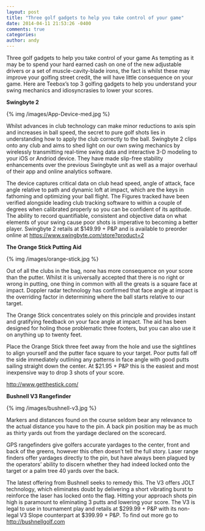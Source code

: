 ```yaml
---
layout: post
title: "Three golf gadgets to help you take control of your game"
date: 2014-04-11 21:53:26 -0400
comments: true
categories: 
author: andy
---
```


Three golf gadgets to help you take control of your game As tempting as it may be to spend your hard earned cash on one of the new adjustable drivers or a set of muscle-cavity-blade irons, the fact is whilst these may improve your golfing street credit, the will have little consequence on your game. Here are Teebox’s top 3 golfing gadgets to help you understand your swing mechanics and idiosyncrasies to lower your scores.

**Swingbyte 2**

{% img /images/App-Device-med.jpg %}

Whilst advances in club technology can make minor reductions to axis spin and increases in ball speed, the secret to pure golf shots lies in understanding how to apply the club correctly to the ball. Swingbyte 2 clips onto any club and aims to shed light on our own swing mechanics by wirelessly transmitting real-time swing data and interactive 3-D modeling to your iOS or Andriod device. They have made slip-free stability enhancements over the previous Swingbyte unit as well as a major overhaul of their app and online analytics software. 

The device captures critical data on club head speed, angle of attack, face angle relative to path and dynamic loft at impact, which are the keys in fathoming and optimizing your ball flight. The Figures tracked have been verified alongside leading club tracking software to within a couple of degrees when calibrated properly so you can be confident of its aptitude. The ability to record quantifiable, consistent and objective data on what elements of your swing cause poor shots is imperative to becoming a better player. Swingbyte 2 retails at $149.99 + P&P and is available to preorder online at https://www.swingbyte.com/store?product=2

**The Orange Stick Putting Aid**

{% img /images/orange-stick.jpg %}

Out of all the clubs in the bag, none has more consequence on your score than the putter. Whilst it is universally accepted that there is no right or wrong in putting, one thing in common with all the greats is a square face at impact. Doppler radar technology has confirmed that face angle at impact is the overriding factor in determining where the ball starts relative to our target. 

The Orange Stick concentrates solely on this principle and provides instant and gratifying feedback on your face angle at impact. The aid has been designed for holing those problematic three footers, but you can also use it on anything up to twenty feet. 

Place the Orange Stick three feet away from the hole and use the sightlines to align yourself and the putter face square to your target. Poor putts fall off the side immediately outlining any patterns in face angle with good putts sailing straight down the center. At $21.95 + P&P this is the easiest and most inexpensive way to drop 3 shots of your score. 

http://www.getthestick.com/

**Bushnell V3 Rangefinder**

{% img /images/bushnell-v3.jpg %}

Markers and distances found on the course seldom bear any relevance to the actual distance you have to the pin. A back pin position may be as much as thirty yards out from the yardage declared on the scorecard. 

GPS rangefinders give golfers accurate yardages to the center, front and back of the greens, however this often doesn’t tell the full story. Laser range finders offer yardages directly to the pin, but have always been plagued by the operators’ ability to discern whether they had indeed locked onto the target or a palm tree 40 yards over the back.

The latest offering from Bushnell seeks to remedy this. The V3 offers JOLT technology, which eliminates doubt by delivering a short vibrating burst to reinforce the laser has locked onto the flag. Hitting your approach shots pin high is paramount to eliminating 3 putts and lowering your score. The V3 is legal to use in tournament play and retails at $299.99 + P&P with its non-legal V3 Slope counterpart at $399.99 + P&P. To find out more go to http://bushnellgolf.com